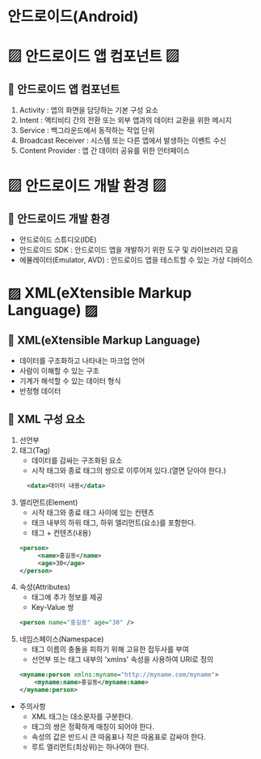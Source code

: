 # 안드로이드(Android)

# ▨ 안드로이드 앱 컴포넌트 ▨
## :pushpin: 안드로이드 앱 컴포넌트
1. Activity : 앱의 화면을 담당하는 기본 구성 요소
2. Intent : 액티비티 간의 전환 또는 외부 앱과의 데이터 교환을 위한 메시지
3. Service : 백그라운드에서 동작하는 작업 단위
4. Broadcast Receiver : 시스템 또는 다른 앱에서 발생하는 이벤트 수신
5. Content Provider : 앱 간 데이터 공유를 위한 인터페이스

# ▨ 안드로이드 개발 환경 ▨
## :pushpin: 안드로이드 개발 환경
- 안드로이드 스튜디오(IDE)
- 안드로이드 SDK : 안드로이드 앱을 개발하기 위한 도구 및 라이브러리 모음
- 에뮬레이터(Emulator, AVD) : 안드로이드 앱을 테스트할 수 있는 가상 디바이스

# ▨ XML(eXtensible Markup Language) ▨
## :pushpin: XML(eXtensible Markup Language)
- 데이터를 구조화하고 나타내는 마크업 언어
- 사람이 이해할 수 있는 구조
- 기계가 해석할 수 있는 데이터 형식
- 반정형 데이터

## :pushpin: XML 구성 요소
1. 선언부
2. 태그(Tag)
    - 데이터를 감싸는 구조화된 요소
    - 시작 태그와 종료 태그의 쌍으로 이루어져 있다.(열면 닫아야 한다.)
   ```xml
     <data>데이터 내용</data>
   ```
3. 엘리먼트(Element)
    - 시작 태그와 종료 태그 사이에 있는 컨텐츠
    - 태크 내부의 하위 태그, 하위 엘리먼트(요소)를 포함한다.
    - 태그 + 컨텐츠(내용)
   ```xml
   <person>
        <name>홍길동</name>
        <age>30</age>
   </person>
   ```
4. 속성(Attributes)
    - 태그에 추가 정보를 제공
    - Key-Value 쌍
   ```xml
   <person name="홍길동" age="30" />
   ```
5. 네임스페이스(Namespace)
    - 태그 이름의 충돌을 피하기 위해 고유한 접두사를 부여
    - 선언부 또는 태그 내부의 'xmlns' 속성을 사용하여 URI로 정의
   ```xml
   <myname:person xmlns:myname="http://myname.com/myname">
       <myname:name>홍길동</myname:name>
   </myname:person>
   ```
- 주의사항
    - XML 태그는 대소문자를 구분한다.
    - 태그의 쌍은 정확하게 매칭이 되어야 한다.
    - 속성의 값은 반드시 큰 따옴표나 작은 따옴표로 감싸야 한다.
    - 루트 엘리먼트(최상위)는 하나여야 한다.